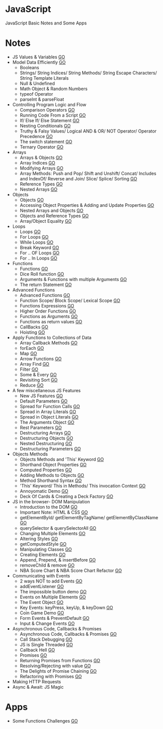 # JavaScript
JavaScript Basic Notes and Some Apps

# Notes
* JS Values & Variables [GO](https://github.com/HopeMashal/Java-Script/blob/master/Notes/01-Values_Variables.pdf)
* Model Data Efficiently [GO](https://github.com/HopeMashal/Java-Script/blob/master/Notes/02-ModelDataEfficiently.js)
  * Booleans 
  * Strings/ String Indices/ String Methods/ String Escape Characters/ String Template Literals 
  * Null & Undefined 
  * Math Object & Random Numbers 
  * typeof Operator
  * parseInt & parseFloat 
* Controlling Program Logic and Flow 
  * Comparison Operators [GO](https://github.com/HopeMashal/Java-Script/blob/master/Notes/Controlling_Program_Logic_and_Flow/01-Conditionals_Logic.pdf)
  * Running Code From a Script [GO](https://github.com/HopeMashal/Java-Script/blob/master/Notes/Controlling_Program_Logic_and_Flow/02-Running_Script/index.html)
  * If/ Else If/ Else Statement [GO](https://github.com/HopeMashal/Java-Script/blob/master/Notes/Controlling_Program_Logic_and_Flow/03-If_Else_Statement.js)
  * Nesting Conditionals [GO](https://github.com/HopeMashal/Java-Script/blob/master/Notes/Controlling_Program_Logic_and_Flow/04-Nesting.js)
  * Truthy & Falsy Values/ Logical AND & OR/ NOT Operator/ Operator Precedence [GO](https://github.com/HopeMashal/Java-Script/blob/master/Notes/Controlling_Program_Logic_and_Flow/05-Logic_and_Operator.js)
  * The switch statement [GO](https://github.com/HopeMashal/Java-Script/blob/master/Notes/Controlling_Program_Logic_and_Flow/06-Switch.js)
  * Ternary Operator [GO](https://github.com/HopeMashal/Java-Script/blob/master/Notes/Controlling_Program_Logic_and_Flow/07-Ternary.js)
* Arrays
  * Arrays & Objects [GO](https://github.com/HopeMashal/Java-Script/blob/master/Notes/Arrays/01-Arrays_Objects.pdf)
  * Array Indices [GO](https://github.com/HopeMashal/Java-Script/blob/master/Notes/Arrays/02-Array_Indices.js)
  * Modifying Arrays [GO](https://github.com/HopeMashal/Java-Script/blob/master/Notes/Arrays/03-Modifying_Arrays.js)
  * Array Methods: Push and Pop/ Shift and Unshift/ Concat/ Includes and IndexOf/ Reverse and Join/ Slice/ Splice/ Sorting [GO](https://github.com/HopeMashal/Java-Script/blob/master/Notes/Arrays/04-Array_Methods.js)
  * Reference Types [GO](https://github.com/HopeMashal/Java-Script/blob/master/Notes/Arrays/05-Reference.js)
  * Nested Arrays [GO](https://github.com/HopeMashal/Java-Script/blob/master/Notes/Arrays/06-Nested_Array.js)
* Objects
  * Objects [GO](https://github.com/HopeMashal/Java-Script/blob/master/Notes/Objects/01-Objects.js)
  * Accessing Object Properties & Adding and Update Properties [GO](https://github.com/HopeMashal/Java-Script/blob/master/Notes/Objects/02-Object_prop.js)
  * Nested Arrays and Objects [GO](https://github.com/HopeMashal/Java-Script/blob/master/Notes/Objects/03-Nested.js)
  * Objects and Reference Types [GO](https://github.com/HopeMashal/Java-Script/blob/master/Notes/Objects/04-Reference.js)
  * Array/Object Equality [GO](https://github.com/HopeMashal/Java-Script/blob/master/Notes/Objects/05-Array_Object_Equality.js)
* Loops
  * Loops [GO](https://github.com/HopeMashal/Java-Script/blob/master/Notes/Loops/01-Loops.pdf)
  * For Loops  [GO](https://github.com/HopeMashal/Java-Script/blob/master/Notes/Loops/02-For_Loop.js)
  * While Loops  [GO](https://github.com/HopeMashal/Java-Script/blob/master/Notes/Loops/03-While_Loop.js)
  * Break Keyword  [GO](https://github.com/HopeMashal/Java-Script/blob/master/Notes/Loops/04-Break_Keyword.js)
  * For .. OF Loops  [GO](https://github.com/HopeMashal/Java-Script/blob/master/Notes/Loops/05-For_OF_Loop.js)
  * For .. In Loops  [GO](https://github.com/HopeMashal/Java-Script/blob/master/Notes/Loops/06-For_In_Loop.js)
* Functions
  * Functions [GO](https://github.com/HopeMashal/Java-Script/blob/master/Notes/Functions/01-Functions.pdf)
  * Dice Roll function [GO](https://github.com/HopeMashal/Java-Script/blob/master/Notes/Functions/02-Dice_Roll.js)
  * Arguments & Functions with multiple Arguments [GO](https://github.com/HopeMashal/Java-Script/blob/master/Notes/Functions/03-Arguments.js)
  * The return Statement [GO](https://github.com/HopeMashal/Java-Script/blob/master/Notes/Functions/04-Return.js)
* Advanced Functions
  * Advanced Functions [GO](https://github.com/HopeMashal/Java-Script/blob/master/Notes/Advanced_Functions/01-Advanced_Functions.pdf)
  * Function Scope/ Block Scope/ Lexical Scope [GO](https://github.com/HopeMashal/Java-Script/blob/master/Notes/Advanced_Functions/02-Scope.js)
  * Functions Expressions [GO](https://github.com/HopeMashal/Java-Script/blob/master/Notes/Advanced_Functions/03-Expression.js)
  * Higher Order Functions [GO](https://github.com/HopeMashal/Java-Script/blob/master/Notes/Advanced_Functions/04-Fun_Values.js)
  * Functions as Arguments [GO](https://github.com/HopeMashal/Java-Script/blob/master/Notes/Advanced_Functions/05-Fun_Args.js)
  * Functions as return values [GO](https://github.com/HopeMashal/Java-Script/blob/master/Notes/Advanced_Functions/06-Fun-Return.js)
  * CallBacks [GO](https://github.com/HopeMashal/Java-Script/blob/master/Notes/Advanced_Functions/07-Callback.js)
  * Hoisting [GO](https://github.com/HopeMashal/Java-Script/blob/master/Notes/Advanced_Functions/08-Hoisting.js)
* Apply Functions to Collections of Data
  * Array Callback Methods [GO](https://github.com/HopeMashal/Java-Script/blob/master/Notes/Apply_Functions/01-Array_Callback.pdf)
  * forEach [GO](https://github.com/HopeMashal/Java-Script/blob/master/Notes/Apply_Functions/02-forEach.js)
  * Map [GO](https://github.com/HopeMashal/Java-Script/blob/master/Notes/Apply_Functions/03-Map.js)
  * Arrow Functions [GO](https://github.com/HopeMashal/Java-Script/blob/master/Notes/Apply_Functions/04-Arrow_Fun.js)
  * Array Find [GO](https://github.com/HopeMashal/Java-Script/blob/master/Notes/Apply_Functions/05-Find.js)
  * Filter [GO](https://github.com/HopeMashal/Java-Script/blob/master/Notes/Apply_Functions/06-Filter.js)
  * Some & Every [GO](https://github.com/HopeMashal/Java-Script/blob/master/Notes/Apply_Functions/07-Some_Every.js)
  * Revisiting Sort [GO](https://github.com/HopeMashal/Java-Script/blob/master/Notes/Apply_Functions/08-Sorting.js)
  * Reduce [GO](https://github.com/HopeMashal/Java-Script/blob/master/Notes/Apply_Functions/09-Reduce.js)
* A few miscellaneous JS Features
  * New JS Features [GO](https://github.com/HopeMashal/Java-Script/blob/master/Notes/JS_Features/01-JS_Features.pdf)
  * Default Parameters [GO](https://github.com/HopeMashal/Java-Script/blob/master/Notes/JS_Features/02-Default_Param.js)
  * Spread for Function Calls [GO](https://github.com/HopeMashal/Java-Script/blob/master/Notes/JS_Features/03-Spread_Fun.js)
  * Spread in Array Literals [GO](https://github.com/HopeMashal/Java-Script/blob/master/Notes/JS_Features/04-Spread_Array.js)
  * Spread in Object Literals [GO](https://github.com/HopeMashal/Java-Script/blob/master/Notes/JS_Features/05-Spread_Obj.js)
  * The Arguments Object [GO](https://github.com/HopeMashal/Java-Script/blob/master/Notes/JS_Features/06-Arg_Obj.js)
  * Rest Parameters [GO](https://github.com/HopeMashal/Java-Script/blob/master/Notes/JS_Features/07-Rest_Param.js)
  * Destructuring Arrays [GO](https://github.com/HopeMashal/Java-Script/blob/master/Notes/JS_Features/08-Dest_Array.js)
  * Destructuring Objects [GO](https://github.com/HopeMashal/Java-Script/blob/master/Notes/JS_Features/09-Dest_Obj.js)
  * Nested Destructuring [GO](https://github.com/HopeMashal/Java-Script/blob/master/Notes/JS_Features/10-Nested_Dest.js)
  * Destructuring Parameters [GO](https://github.com/HopeMashal/Java-Script/blob/master/Notes/JS_Features/11-Dest_Param.js)
* Objects Methods 
  * Objects Methods and 'This' Keyword [GO](https://github.com/HopeMashal/Java-Script/blob/master/Notes/Objects_Methods/01-Objects_Methods.pdf)
  * Shorthand Object Properties [GO](https://github.com/HopeMashal/Java-Script/blob/master/Notes/Objects_Methods/02-Shorthand_Obj.js)
  * Computed Properties [GO](https://github.com/HopeMashal/Java-Script/blob/master/Notes/Objects_Methods/03-Computed_Prop.js)
  * Adding Methods to Objects [GO](https://github.com/HopeMashal/Java-Script/blob/master/Notes/Objects_Methods/04-Adding_Methods.js)
  * Method Shorthand Syntax [GO](https://github.com/HopeMashal/Java-Script/blob/master/Notes/Objects_Methods/05-Method_Shorthand.js)
  * 'This' Keyword/ This in Methods/ This invocation Context [GO](https://github.com/HopeMashal/Java-Script/blob/master/Notes/Objects_Methods/06-this.js)
  * Annoyomatic Demo [GO](https://github.com/HopeMashal/Java-Script/blob/master/Notes/Objects_Methods/07-Annoyomatic.js)
  * Deck Of Cards & Creating a Deck Factory [GO](https://github.com/HopeMashal/Java-Script/blob/master/Notes/Objects_Methods/08-Deck_Card.js)
* JS in the browser- DOM Manipulation
  * Introduction to the DOM [GO](https://github.com/HopeMashal/Java-Script/blob/master/Notes/DOM/01-DOM.pdf)
  * Important Note: HTML & CSS [GO](https://github.com/HopeMashal/Java-Script/blob/master/Notes/DOM/02-Important_Note_HTML_CSS/index.html)
  * getElementById/ getElementByTagName/ getElementByClassName [GO](https://github.com/HopeMashal/Java-Script/blob/master/Notes/DOM/03-getElement/app.js)
  * querySelector & querySelectorAll [GO](https://github.com/HopeMashal/Java-Script/blob/master/Notes/DOM/04-querySelector/app.js)
  * Changing Multiple Elements [GO](https://github.com/HopeMashal/Java-Script/blob/master/Notes/DOM/05-Changing_Multiple_Elements/app.js)
  * Altering Styles [GO](https://github.com/HopeMashal/Java-Script/blob/master/Notes/DOM/06-Changing_Styles/app.js)
  * getComputedStyle [GO](https://github.com/HopeMashal/Java-Script/blob/master/Notes/DOM/07-getComputedStyle/app.js)
  * Manipulating Classes [GO](https://github.com/HopeMashal/Java-Script/blob/master/Notes/DOM/08-ClassList/app.js)
  * Creating Elements [GO](https://github.com/HopeMashal/Java-Script/blob/master/Notes/DOM/09-Creating_Appending_Elements/app.js)
  * Append, Prepend, & insertBefore [GO](https://github.com/HopeMashal/Java-Script/blob/master/Notes/DOM/10-prepend_insertBefore/app.js)
  * removeChild & remove [GO](https://github.com/HopeMashal/Java-Script/blob/master/Notes/DOM/11-remove_removeChild/app.js)
  * NBA Score Chart & NBA Score Chart Refactor [GO](https://github.com/HopeMashal/Java-Script/blob/master/Notes/DOM/12-NBA/app.js)
* Communicating with Events 
  * 2 ways NOT to add Events [GO](https://github.com/HopeMashal/Java-Script/blob/master/Notes/Event_F/01-Two_Ways_NOT_To_Add_Events/app.js)
  * addEventListener [GO](https://github.com/HopeMashal/Java-Script/blob/master/Notes/Event_F/02-addEventListener/app.js)
  * The impossible button demo [GO](https://github.com/HopeMashal/Java-Script/tree/master/Notes/Event_F/03-Annoying_Button_Demo/app.js)
  * Events on Multiple Elements [GO](https://github.com/HopeMashal/Java-Script/tree/master/Notes/Event_F/04-Multiple_Events/app.js)
  * The Event Object [GO](https://github.com/HopeMashal/Java-Script/tree/master/Notes/Event_F/05-Event_Object/app.js)
  * Key Events: keyPress, keyUp, & keyDown [GO](https://github.com/HopeMashal/Java-Script/tree/master/Notes/Event_F/06-Key_Events/app.js)
  * Coin Game Demo [GO](https://github.com/HopeMashal/Java-Script/tree/master/Notes/Event_F/07-Coin_Game/app.js)
  * Form Events & PreventDefault [GO](https://github.com/HopeMashal/Java-Script/tree/master/Notes/Event_F/08-Form_Events/app.js)
  * Input & Change Events [GO](https://github.com/HopeMashal/Java-Script/tree/master/Notes/Event_F/09-Input_Change_Events/app.js)
* Asynchronous Code, Callbacks & Promises
  * Asynchronous Code, Callbacks & Promises [GO](https://github.com/HopeMashal/Java-Script/blob/master/Notes/Asynchronous/01-Promises.pdf)
  * Call Stack Debugging [GO](https://github.com/HopeMashal/Java-Script/blob/master/Notes/Asynchronous/02-Call_Stack_Demo/app.js)
  * JS is Single Threaded [GO](https://github.com/HopeMashal/Java-Script/tree/master/Notes/Asynchronous/03-JS_Is_Single_Threaded/app.js)
  * Callback Hell [GO](https://github.com/HopeMashal/Java-Script/tree/master/Notes/Asynchronous/04-Callback_Hell/app.js)
  * Promises [GO](https://github.com/HopeMashal/Java-Script/tree/master/Notes/Asynchronous/05-Creating_Promises/app.js)
  * Returning Promises from Functions [GO](https://github.com/HopeMashal/Java-Script/tree/master/Notes/Asynchronous/06-Returning_Promises/app.js)
  * Resolving/Rejecting with value [GO](https://github.com/HopeMashal/Java-Script/tree/master/Notes/Asynchronous/07-Resolving_Rejecting_With_Values/app.js)
  * The Delights of Promise Chaining [GO](https://github.com/HopeMashal/Java-Script/tree/master/Notes/Asynchronous/08-Promise_Chaining/app.js)
  * Refactoring with Promises [GO](https://github.com/HopeMashal/Java-Script/tree/master/Notes/Asynchronous/09-Refactoring_With_Promises/app.js)
* Making HTTP Requests
* Async & Await: JS Magic


# Apps
* Some Functions Challenges [GO](https://github.com/HopeMashal/Java-Script/blob/master/Apps/01-Some_Functions.js)
